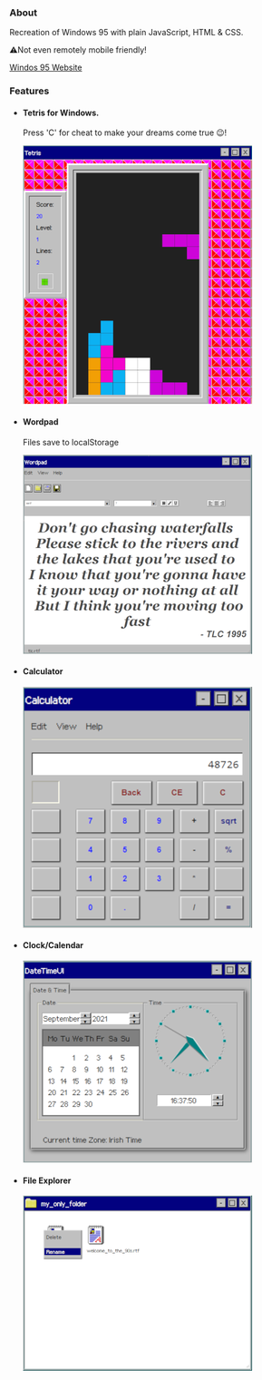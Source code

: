 ### About

Recreation of Windows 95 with plain JavaScript, HTML & CSS.

⚠️Not even remotely mobile friendly!

[Windos 95 Website](https://mycomputer.rocks/)

### Features

- #### Tetris for Windows.

  Press 'C' for cheat to make your dreams come true 😉!

  ![Retro Tetris screenshot](./src/img/screenshot_tetris.PNG)

- #### Wordpad

  Files save to localStorage

  ![Wordpad screenshot](./src/img/screenshot_wordpad.PNG)

- #### Calculator

  ![Windows 95 Calculator screenshot](./src/img/screenshot_calc.PNG)

- #### Clock/Calendar

  ![Windows 95 Clock/Calendar screenshot](./src/img/screenshot_windos_clock.PNG)

- #### File Explorer

  ![Windows 95 File Explorer screenshot](./src/img/screenshot_explorer.PNG)
